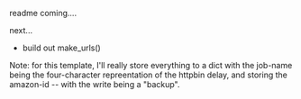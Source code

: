 readme coming....

next...
- build out make_urls()



Note: for this template, I'll really store everything to a dict with the job-name being the four-character repreentation of the httpbin delay, and storing the amazon-id -- with the write being a "backup".